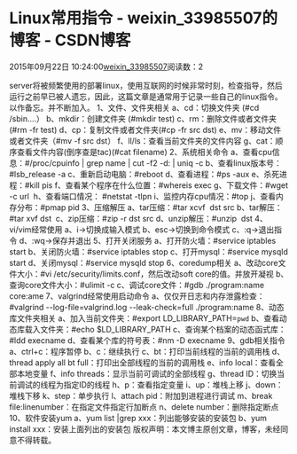 # Linux常用指令 - weixin_33985507的博客 - CSDN博客
2015年09月22日 10:24:00[weixin_33985507](https://me.csdn.net/weixin_33985507)阅读数：2

server将被频繁使用的部署linux，使用互联网的时候非常时刻，检查指导，然后运行之前早已被人遗忘，因此，这篇文章是通常用于记录一些自己的linux指令。以作备忘。并不断加入。
1、文件、文件夹相关
a、cd：切换文件夹 (#cd /sbin....）
b、mkdir：创建文件夹 (#mkdir test)
c、rm：删除文件或者文件夹(#rm -fr test)
d、cp：复制文件或者文件夹(#cp -fr src dst)
e、mv：移动文件或者文件夹（#mv -f src dst）
f、ll/ls：查看当前文件夹的文件内容
g、cat：顺序查看文件内容(倒序查是tac)(#cat filename)
2、系统相关命令
a、查看cpu信息：#/proc/cpuinfo | grep name | cut -f2 -d: | uniq -c
b、查看linux版本号：#lsb_release -a
c、重新启动电脑：#reboot
d、查看进程：#ps -aux
e、杀死进程：#kill pis
f、查看某个程序在什么位置：#whereis exec
g、下载文件：#wget -c url 
h、查看端口情况： #netstat -tlpn
i、监控内存cpu情况：#top
j、查看内存分布：#pmap pid
3、压缩解压
a、tar压缩：#tar xcvf  dst src
b、tar解压：#tar xvf dst 
c、zip压缩：#zip -r dst src
d、unzip解压：#unzip  dst
4、vi/vim经常使用
a、i->切换成输入模式
b、esc->切换到命令模式
c、:q->退出指令
d、:wq->保存并退出
5、打开关闭服务
a、打开防火墙：#service iptables start	
b、关闭防火墙：#service iptables stop
c、打开mysql：#service mysqld start
d、关闭mysql：#service mysqld stop
6、coredump相关
a、改动core文件大小：#vi /etc/security/limits.conf，然后改动soft core的值。并放开凝视
b、查询core文件大小：#ulimit -c
c、调试core文件：#gdb ./program:name core:ame
7、valgrind经常使用启动命令
a、仅仅开日志和内存泄露检查：#valgrind --log-file=valgrind.log --leak-check=full ./program:name
8、动态库文件夹相关
a、加入当前文件夹：#export LD_LIBRARY_PATH=`pwd`
b、查看动态库载入文件夹：#echo $LD_LIBRARY_PATH
c、查询某个档案的动态函式库：#ldd execname
d、查看某个库的符号表：#nm -D execname
9、gdb相关指令
a、ctrl+c：程序暂停
b、c：继续执行
c、bt：打印当前线程的当前的调用栈
d、thread apply all bt full：打印出全部线程的当前的调用栈
e、info local：查看全部本地变量
f、info threads：显示当前可调试的全部线程
g、thread ID：切换当前调试的线程为指定ID的线程
h、p：查看指定变量
i、up：堆栈上移
j、down：堆栈下移
k、step：单步执行
l、attach pid：附加到进程进行调试
m、break file:linenumber：在指定文件指定行加断点
n、delete number：删除指定断点
10、软件安装yum
a、yum list |grep xxx：列出能够安装的安装包
b、yum install xxx：安装上面列出的安装包
版权声明：本文博主原创文章，博客，未经同意不得转载。
